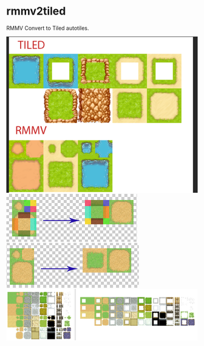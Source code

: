 # rmmv2tiled
RMMV Convert to Tiled autotiles.

![image](https://github.com/bluehookreal/rmmv2tiled/blob/master/images/1.png)
![image](https://github.com/bluehookreal/rmmv2tiled/blob/master/images/2.png)
![image](https://github.com/bluehookreal/rmmv2tiled/blob/master/images/3.png)
![image](https://github.com/bluehookreal/rmmv2tiled/blob/master/images/review.png)

